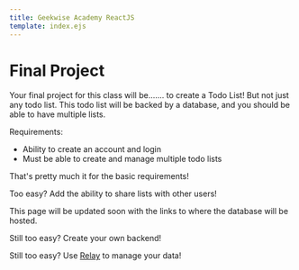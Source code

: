 ```yaml
---
title: Geekwise Academy ReactJS
template: index.ejs
---
```


# Final Project

Your final project for this class will be....... to create a Todo List! But
not just any todo list. This todo list will be backed by a database, and you
should be able to have multiple lists.

Requirements:

  * Ability to create an account and login
  * Must be able to create and manage multiple todo lists

That's pretty much it for the basic requirements!

Too easy? Add the ability to share lists with other users!

This page will be updated soon with the links to where the database will be
hosted.

Still too easy? Create your own backend!

Still too easy? Use [Relay](https://facebook.github.io/relay/) to manage your data!
